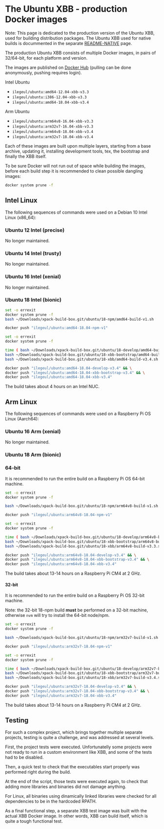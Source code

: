 # The Ubuntu XBB - production Docker images

Note: This page is dedicated to the production version of the
Ubuntu XBB, used for building distribution packages.
The Ubuntu XBB used for native builds is docummented in the
separate [README-NATIVE](README-NATIVE.md) page.

The production Ubuntu XBB consists of multiple Docker images,
in pairs of 32/64-bit, for each platform and version.

The images are published on
[Docker Hub](https://hub.docker.com/repository/docker/ilegeul/ubuntu)
(pulling can be done anonymously, pushing requires login).

Intel Ubuntu

- `ilegeul/ubuntu:amd64-12.04-xbb-v3.3`
- `ilegeul/ubuntu:i386-12.04-xbb-v3.3`
- `ilegeul/ubuntu:amd64-18.04-xbb-v3.4`

Arm Ubuntu

- `ilegeul/ubuntu:arm64v8-16.04-xbb-v3.3`
- `ilegeul/ubuntu:arm32v7-16.04-xbb-v3.3`
- `ilegeul/ubuntu:arm64v8-18.04-xbb-v3.4`
- `ilegeul/ubuntu:arm32v7-18.04-xbb-v3.4`

Each of these images are built upon multiple layers,
starting from a base archive,
updating it, installing development tools, tex, the bootstrap and
finally the XBB itself.

To be sure Docker will not run out of space while building the images,
before each build step it is recommended
to clean possible dangling images:

```bash
docker system prune -f
```

## Intel Linux

The following sequences of commands were used on a Debian 10 Intel
Linux (x86_64):

### Ubuntu 12 Intel (precise)

No longer maintained.
### Ubuntu 14 Intel (trusty)

No longer maintained.

### Ubuntu 16 Intel (xenial)

No longer maintained.

### Ubuntu 18 Intel (bionic)

```bash
set -o errexit
docker system prune -f
bash ~/Downloads/xpack-build-box.git/ubuntu/18-npm/amd64-build-v1.sh

docker push "ilegeul/ubuntu:amd64-18.04-npm-v1"
```

```bash
set -o errexit
docker system prune -f

time ( bash ~/Downloads/xpack-build-box.git/ubuntu/18-develop/amd64-build-v3.4.sh && \
bash ~/Downloads/xpack-build-box.git/ubuntu/18-xbb-bootstrap/amd64-build-v3.4.sh && \
bash ~/Downloads/xpack-build-box.git/ubuntu/18-xbb/amd64-build-v3.4.sh )

docker push "ilegeul/ubuntu:amd64-18.04-develop-v3.4" && \
docker push "ilegeul/ubuntu:amd64-18.04-xbb-bootstrap-v3.4" && \
docker push "ilegeul/ubuntu:amd64-18.04-xbb-v3.4"
```

The build takes about 4 hours on an Intel NUC.

## Arm Linux

The following sequences of commands were used on a Raspberry Pi OS
Linux (Aarch64):

### Ubuntu 16 Arm (xenial)

No longer maintained.

### Ubuntu 18 Arm (bionic)

### 64-bit

It is recommended to run the entire build on a Raspberry Pi OS 64-bit machine.

```bash
set -o errexit
docker system prune -f

bash ~/Downloads/xpack-build-box.git/ubuntu/18-npm/arm64v8-build-v1.sh

docker push "ilegeul/ubuntu:arm64v8-18.04-npm-v1"
```

```bash
set -o errexit
docker system prune -f

time ( bash ~/Downloads/xpack-build-box.git/ubuntu/18-develop/arm64v8-build-v3.4.sh && \
bash ~/Downloads/xpack-build-box.git/ubuntu/18-xbb-bootstrap/arm64v8-build-v3.4.sh && \
bash ~/Downloads/xpack-build-box.git/ubuntu/18-xbb/arm64v8-build-v3.3.sh )

docker push "ilegeul/ubuntu:arm64v8-18.04-develop-v3.4" && \
docker push "ilegeul/ubuntu:arm64v8-18.04-xbb-bootstrap-v3.4" && \
docker push "ilegeul/ubuntu:arm64v8-18.04-xbb-v3.4"
```

The build takes about 13-14 hours on a Raspberry Pi CM4 at 2 GHz.

#### 32-bit

It is recommended to run the entire build on a Raspberry Pi OS 32-bit machine.

Note: the 32-bit 18-npm build **must** be performed on a 32-bit machine,
otherwise `nvm` will try to install the 64-bit node/npm.

```bash
set -o errexit
docker system prune -f

bash ~/Downloads/xpack-build-box.git/ubuntu/18-npm/arm32v7-build-v1.sh && \

docker push "ilegeul/ubuntu:arm32v7-18.04-npm-v1"
```

```bash
set -o errexit
docker system prune -f

time ( bash ~/Downloads/xpack-build-box.git/ubuntu/18-develop/arm32v7-build-v3.4.sh && \
bash ~/Downloads/xpack-build-box.git/ubuntu/18-xbb-bootstrap/arm32v7-build-v3.4.sh && \
bash ~/Downloads/xpack-build-box.git/ubuntu/18-xbb/arm32v7-build-v3.4.sh )

docker push "ilegeul/ubuntu:arm32v7-18.04-develop-v3.4" && \
docker push "ilegeul/ubuntu:arm32v7-18.04-xbb-bootstrap-v3.4" && \
docker push "ilegeul/ubuntu:arm32v7-18.04-xbb-v3.4"
```

The build takes about 13-14 hours on a Raspberry Pi CM4 at 2 GHz.

## Testing

For such a complex project, which brings together multiple separate
projects, testing is quite a challenge, and was addressed at several
levels.

First, the project tests were executed. Unfortunatelly some projects
were not ready to run in a custom environment like XBB, and some of
the tests had to be disabled.

Then, a quick test to check that the executables start properly was
performed right during the build.

At the end of the script, those tests were executed again, to check
that adding more libraries and binaries did not damage anything.

For Linux, all binaries using dinamically linked libraries were
checked for all dependencies to be in the hardcoded RPATH.

As a final functional step, a separate XBB test image was built
with the actual XBB Docker image. In other words, XBB can build
itself, which is quite a tough functional test.
